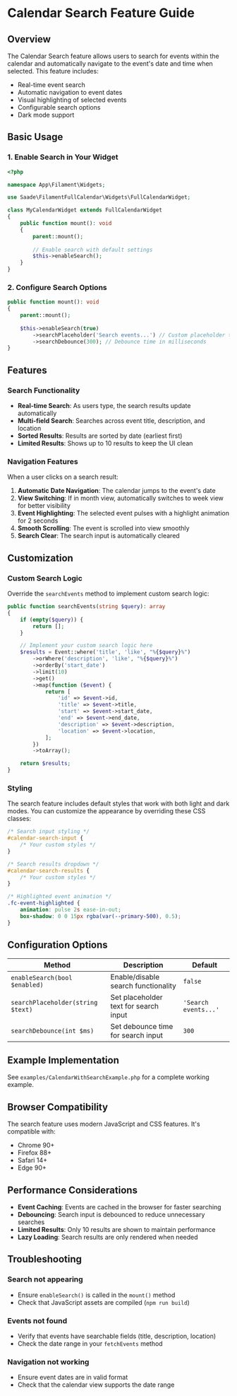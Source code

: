# Calendar Search Feature Guide

## Overview

The Calendar Search feature allows users to search for events within the calendar and automatically navigate to the event's date and time when selected. This feature includes:

- Real-time event search
- Automatic navigation to event dates
- Visual highlighting of selected events
- Configurable search options
- Dark mode support

## Basic Usage

### 1. Enable Search in Your Widget

```php
<?php

namespace App\Filament\Widgets;

use Saade\FilamentFullCalendar\Widgets\FullCalendarWidget;

class MyCalendarWidget extends FullCalendarWidget
{
    public function mount(): void
    {
        parent::mount();
        
        // Enable search with default settings
        $this->enableSearch();
    }
}
```

### 2. Configure Search Options

```php
public function mount(): void
{
    parent::mount();
    
    $this->enableSearch(true)
        ->searchPlaceholder('Search events...') // Custom placeholder text
        ->searchDebounce(300); // Debounce time in milliseconds
}
```

## Features

### Search Functionality

- **Real-time Search**: As users type, the search results update automatically
- **Multi-field Search**: Searches across event title, description, and location
- **Sorted Results**: Results are sorted by date (earliest first)
- **Limited Results**: Shows up to 10 results to keep the UI clean

### Navigation Features

When a user clicks on a search result:

1. **Automatic Date Navigation**: The calendar jumps to the event's date
2. **View Switching**: If in month view, automatically switches to week view for better visibility
3. **Event Highlighting**: The selected event pulses with a highlight animation for 2 seconds
4. **Smooth Scrolling**: The event is scrolled into view smoothly
5. **Search Clear**: The search input is automatically cleared

## Customization

### Custom Search Logic

Override the `searchEvents` method to implement custom search logic:

```php
public function searchEvents(string $query): array
{
    if (empty($query)) {
        return [];
    }

    // Implement your custom search logic here
    $results = Event::where('title', 'like', "%{$query}%")
        ->orWhere('description', 'like', "%{$query}%")
        ->orderBy('start_date')
        ->limit(10)
        ->get()
        ->map(function ($event) {
            return [
                'id' => $event->id,
                'title' => $event->title,
                'start' => $event->start_date,
                'end' => $event->end_date,
                'description' => $event->description,
                'location' => $event->location,
            ];
        })
        ->toArray();

    return $results;
}
```

### Styling

The search feature includes default styles that work with both light and dark modes. You can customize the appearance by overriding these CSS classes:

```css
/* Search input styling */
#calendar-search-input {
    /* Your custom styles */
}

/* Search results dropdown */
#calendar-search-results {
    /* Your custom styles */
}

/* Highlighted event animation */
.fc-event-highlighted {
    animation: pulse 2s ease-in-out;
    box-shadow: 0 0 15px rgba(var(--primary-500), 0.5);
}
```

## Configuration Options

| Method | Description | Default |
|--------|-------------|---------|
| `enableSearch(bool $enabled)` | Enable/disable search functionality | `false` |
| `searchPlaceholder(string $text)` | Set placeholder text for search input | `'Search events...'` |
| `searchDebounce(int $ms)` | Set debounce time for search input | `300` |

## Example Implementation

See `examples/CalendarWithSearchExample.php` for a complete working example.

## Browser Compatibility

The search feature uses modern JavaScript and CSS features. It's compatible with:
- Chrome 90+
- Firefox 88+
- Safari 14+
- Edge 90+

## Performance Considerations

- **Event Caching**: Events are cached in the browser for faster searching
- **Debouncing**: Search input is debounced to reduce unnecessary searches
- **Limited Results**: Only 10 results are shown to maintain performance
- **Lazy Loading**: Search results are only rendered when needed

## Troubleshooting

### Search not appearing
- Ensure `enableSearch()` is called in the `mount()` method
- Check that JavaScript assets are compiled (`npm run build`)

### Events not found
- Verify that events have searchable fields (title, description, location)
- Check the date range in your `fetchEvents` method

### Navigation not working
- Ensure event dates are in valid format
- Check that the calendar view supports the date range
